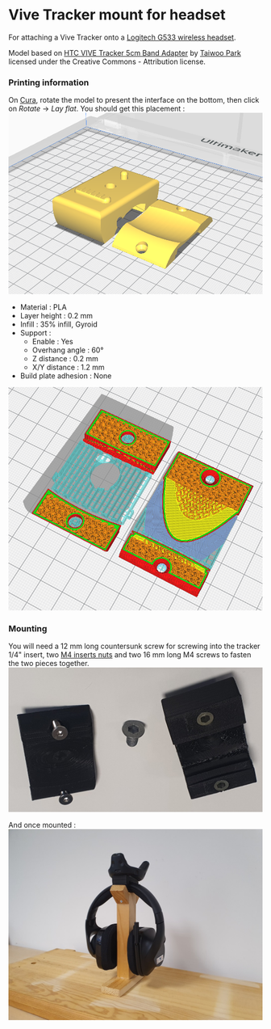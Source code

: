 # Vive Tracker mount for headset

For attaching a Vive Tracker onto a [Logitech G533 wireless headset](https://www.logitechg.com/fr-be/products/gaming-audio/g533-wireless-gaming-headset.981-000634.html).

Model based on [HTC VIVE Tracker 5cm Band Adapter](https://www.thingiverse.com/thing:2706598) by [Taiwoo Park](https://www.thingiverse.com/teriousp/designs)
licensed under the Creative Commons - Attribution license. 

### Printing information
On [Cura](https://ultimaker.com/software), rotate the model to present the interface on the bottom, then click on *Rotate* -> *Lay flat*. You should get this placement :  
![Cura_prepare](../img/trackermount_prepare.png)

- Material : PLA
- Layer height : 0.2 mm
- Infill : 35% infill, Gyroid
- Support : 
    - Enable : Yes
    - Overhang angle : 60°
    - Z distance : 0.2 mm
    - X/Y distance : 1.2 mm
- Build plate adhesion : None

![Cura_preview](../img/trackermount_preview.png)

### Mounting
You will need a 12 mm long countersunk screw for screwing into the tracker 1/4" insert,
two [M4 inserts nuts](https://en.wikipedia.org/wiki/Insert_nut) and two 16 mm long M4 screws to fasten the two pieces together.
![tracker printed](../img/tracker_printed.jpg)

And once mounted : 
![once mounted](../img/tracker_mounted.jpg)
